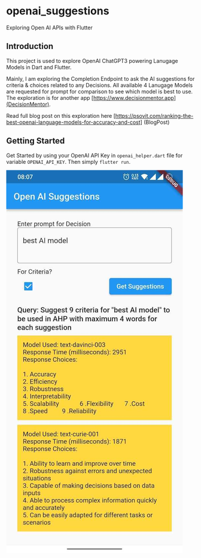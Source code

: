 # openai_suggestions

Exploring Open AI APIs with Flutter

## Introduction

This project is used to explore OpenAI ChatGPT3 powering Lanugage Models in Dart and Flutter.

Mainly, I am exploring the Completion Endpoint to ask the AI suggestions for criteria & choices related to any Decisions.
All available 4 Lanugage Models are requested for prompt for comparison to see which model is best to use.
The exploration is for another app [https://www.decisionmentor.app](DecisionMentor).

Read full blog post on this exploration here [https://psovit.com/ranking-the-best-openai-language-models-for-accuracy-and-cost] (BlogPost)

## Getting Started
Get Started by using your OpenAI API Key in `openai_helper.dart` file for variable `OPENAI_API_KEY`.
Then simply `flutter run`.


![Demo](demo.jpg)
